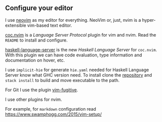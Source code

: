 ## Configure your editor

I use [neovim](https://neovim.io/) as my editor for everything.  NeoVim or,
just, nvim is a hyper-extensible vim-based text editor.

[coc.nvim](https://github.com/neoclide/coc.nvim) is a *Language Server
Protocol* plugin for vim and nvim. Read the `README` to install and configure.

[haskell-language-server](https://github.com/haskell/haskell-language-server)
is the new *Haskell Language Server* for `coc.nvim`. With this plugin we can
have code evaluation, type information and documentation on hover, etc.

I use `implicit-hie` for generate `hie.yaml` needed for Haskell Language Server
know what GHC version need.  To install clone the
[repository](https://github.com/Avi-D-coder/implicit-hie) and `stack install`
to build and move executable to the path.

For Git I use the plugin [vim-fugitive](https://github.com/tpope/vim-fugitive).

I use other plugins for nvim.

For example, for `markdown` configuration read
https://www.swamphogg.com/2015/vim-setup/
